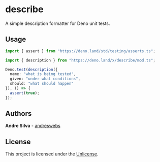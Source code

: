 # describe

A simple description formatter for Deno unit tests.


## Usage

```typescript
import { assert } from "https://deno.land/std/testing/asserts.ts";

import { description } from "https://deno.land/x/describe/mod.ts";

Deno.test(description({
  name: "what is being tested",
  given: "under what conditions",
  should: "what should happen"
}), () => {
  assert(true);
});
```


## Authors

**Andre Silva** - [andreswebs](https://github.com/andreswebs)


## License

This project is licensed under the [Unlicense](UNLICENSE.md).

